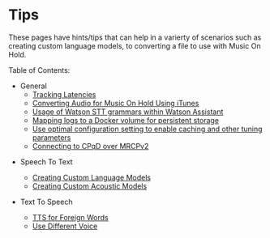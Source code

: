 # Tips

These pages have hints/tips that can help in a varierty of scenarios such as creating custom language models, to converting a file to use with Music On Hold.

Table of Contents:

+ General
	- [Tracking Latencies](tracking-latencies.md)
	- [Converting Audio for Music On Hold Using iTunes](converting-audio-for-music-on-hold.md)
	- [Usage of Watson STT grammars within Watson Assistant](https://bit.ly/2Fnx1kD)
	- [Mapping logs to a Docker volume for persistent storage](https://ibm.co/2Jn4CQS)
	- [Use optimal configuration setting to enable caching and other tuning parameters](https://ibm.co/2HFSgAP)
	- [Connecting to CPqD over MRCPv2](connecting-mrcpv2-cqpd.md)
<!--	      + Check note on GDPR/PI exclusion for cache
	- Aspects of latency
		+ Elaborate on Watson STT latency tracking (relation to transcripts)
	- Tips & hints on DTMF
	- Modifying Watson STT for one dialog turn versus rest of the call

	- Barge-in configuration and features
	- Use cases for Call Detail Records
	- Follow-up on doc on SDP/codec negotiation (RTP_CODECS)
	- Note on Watson TTS jitter buffer
	- Expand on taking an audio file and playing on VG
	- Enabling RTCP for warnings on the quality of the audio stream
	- Sample on using Watson STT keywords and word confidence features
	- Add samples on using SMS Gateway -->
+ Speech To Text
	- [Creating Custom Language Models](creating-custom-language-models.md)
	- [Creating Custom Acoustic Models](creating-custom-acoustic-models.md)
	
+ Text To Speech
	- [TTS for Foreign Words](tts-customization-foreign-words.md)
	- [Use Different Voice](use-different-voice-than-default-conversation.md)
